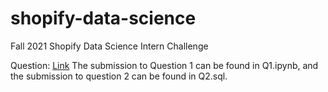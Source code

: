 # shopify-data-science
Fall 2021 Shopify Data Science Intern Challenge

Question: [Link](https://docs.google.com/document/d/13VCtoyto9X1PZ74nPI4ZEDdb8hF8LAlcmLH1ZTHxKxE/edit#)
The submission to Question 1 can be found in Q1.ipynb, and the submission to question 2 can be found in Q2.sql.

